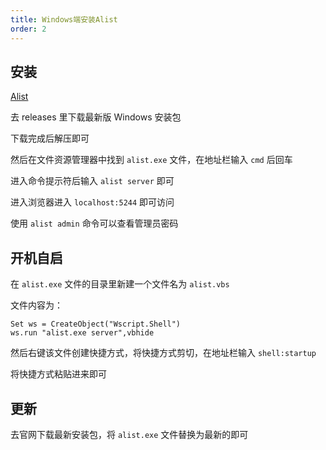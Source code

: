 ```yaml
---
title: Windows端安装Alist
order: 2
---
```


## 安装

[Alist](https://github.com/alist-org/alist)

去 releases 里下载最新版 Windows 安装包

下载完成后解压即可

然后在文件资源管理器中找到 `alist.exe` 文件，在地址栏输入 `cmd` 后回车

进入命令提示符后输入 `alist server` 即可

进入浏览器进入 `localhost:5244` 即可访问

使用 `alist admin` 命令可以查看管理员密码
## 开机自启

在 `alist.exe` 文件的目录里新建一个文件名为 `alist.vbs`

文件内容为：
```
Set ws = CreateObject("Wscript.Shell")
ws.run "alist.exe server",vbhide
```

然后右键该文件创建快捷方式，将快捷方式剪切，在地址栏输入
`shell:startup`

将快捷方式粘贴进来即可

## 更新

去官网下载最新安装包，将 `alist.exe` 文件替换为最新的即可

